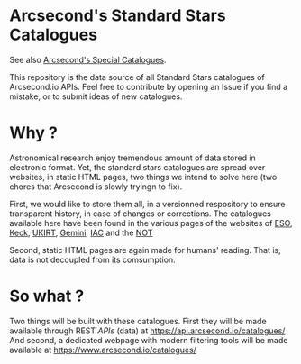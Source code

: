 Arcsecond's Standard Stars Catalogues
======

See also [Arcsecond's Special Catalogues](https://github.com/arcsecond-io/standard-stars-catalogues).

This repository is the data source of all Standard Stars catalogues of Arcsecond.io APIs.
Feel free to contribute by opening an Issue if you find a mistake, or to submit ideas of
new catalogues.

Why ?
====

Astronomical research enjoy tremendous amount of data stored in electronic format.
Yet, the standard stars catalogues are spread over websites, in static HTML pages,
two things we intend to solve here (two chores that Arcsecond is slowly tryingn to fix).

First, we would like to store them all, in a versionned respository to ensure
transparent history, in case of changes or corrections. The catalogues available
here have been found in the various pages of the websites of
[ESO](https://www.eso.org/sci/observing/tools/standards.html),
[Keck](https://www2.keck.hawaii.edu/inst/common/landolt_stds.html),
[UKIRT](http://www.ukirt.hawaii.edu/astronomy/),
[Gemini](https://www.gemini.edu/sciops/instruments/gmos/calibration/photometric-stds),
[IAC](http://catserver.ing.iac.es/landscape/index.php) and the
[NOT](http://www.not.iac.es/observing/forms/landscape/v1.4/www/)

Second, static HTML pages are again made for humans' reading. That is, data is
not decoupled from its comsumption.

So what ?
====

Two things will be built with these catalogues. First they will be made
available through REST *APIs* (data) at https://api.arcsecond.io/catalogues/
And second, a dedicated webpage with modern filtering tools will be
made available at https://www.arcsecond.io/catalogues/
